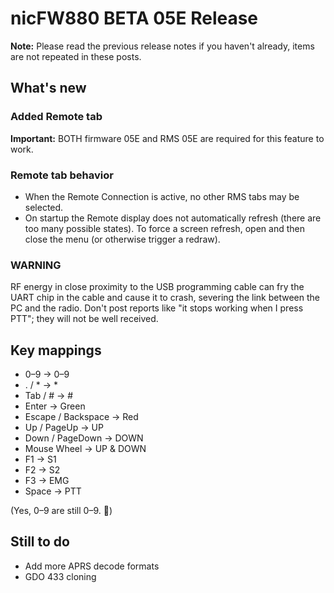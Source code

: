# nicFW880 BETA 05E Release

**Note:** Please read the previous release notes if you haven't already, items are not repeated in these posts.

## What's new

### Added Remote tab
**Important:** BOTH firmware 05E and RMS 05E are required for this feature to work.

### Remote tab behavior
- When the Remote Connection is active, no other RMS tabs may be selected.
- On startup the Remote display does not automatically refresh (there are too many possible states). To force a screen refresh, open and then close the menu (or otherwise trigger a redraw).

### WARNING
RF energy in close proximity to the USB programming cable can fry the UART chip in the cable and cause it to crash, severing the link between the PC and the radio. Don't post reports like "it stops working when I press PTT"; they will not be well received.

## Key mappings

- 0–9 → 0–9
- . / * → *
- Tab / # → #
- Enter → Green
- Escape / Backspace → Red
- Up / PageUp → UP
- Down / PageDown → DOWN
- Mouse Wheel → UP & DOWN
- F1 → S1
- F2 → S2
- F3 → EMG
- Space → PTT

(Yes, 0–9 are still 0–9. 🤣)

## Still to do
- Add more APRS decode formats
- GDO 433 cloning
